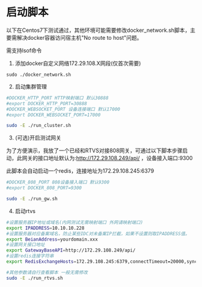 # 启动脚本
以下在Centos7下测试通过，其他环境可能需要修改docker_network.sh脚本，主要需解决docker容器访问宿主机"No route to host"问题。

需支持lsof命令
1. 添加docker自定义网络172.29.108.X网段(仅首次需要)
```
sudo ./docker_network.sh
```
2. 启动集群管理
```bash
#DOCKER_HTTP_PORT HTTP映射端口 默认30888
#export DOCKER_HTTP_PORT=30888
#DOCKER_WEBSOCKET_PORT 设备连接端口 默认17000
#export DOCKER_WEBSOCKET_PORT=17000

sudo -E ./run_cluster.sh
```
3. (可选)开启测试网关

为了方便演示，我放了一个已经和RTVS对接808网关，可通过以下脚本步骤启动，此网关的接口地址默认为:http://172.29.108.249/api/ ，设备接入端口:9300

此脚本会自动启动一个redis，连接地址为172.29.108.245:6379
``` bash
#DOCKER_808_PORT 808设备接入端口 默认9300
#export DOCKER_808_PORT=9300

sudo -E ./run_gw.sh
```


4. 启动rtvs
``` bash
#设置服务器IP地址或域名(内网测试无需映射端口 外网请映射端口)
export IPADDRESS=10.10.10.228
#设置服务器对应备案域名，防止某些IDC对未备案IP拦截，如果不设置则取IPADDRESS值。
export BeianAddress=yourdomain.xxx
#设置网关接口地址
export GatewayBaseAPI=http://172.29.108.249/api/
#设置redis连接字符串
export RedisExchangeHosts=172.29.108.245:6379,connectTimeout=20000,syncTimeout=20000,responseTimeout=20000

#其他参数请自行查看脚本 一般无需修改
sudo -E ./run_rtvs.sh
```

